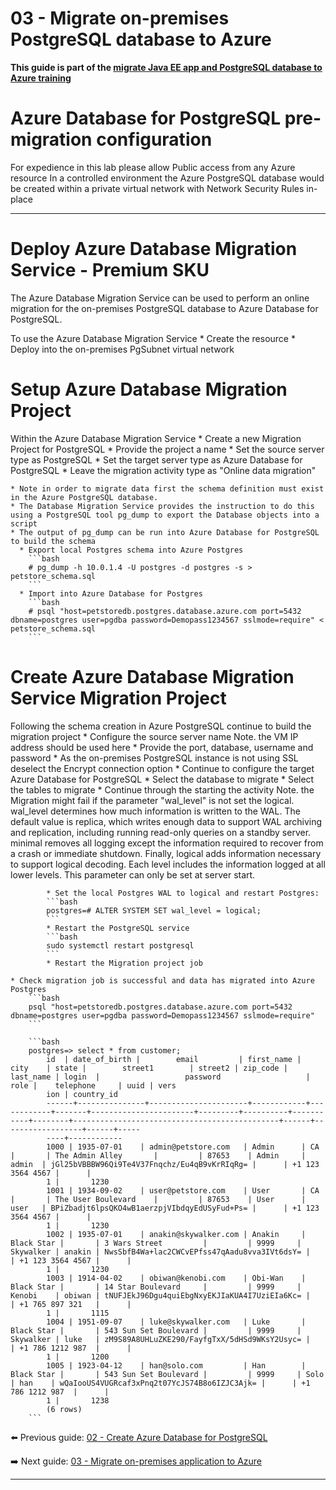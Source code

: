 
# 03 - Migrate on-premises PostgreSQL database to Azure

__This guide is part of the [migrate Java EE app and PostgreSQL database to Azure training](../README.md)__

# Azure Database for PostgreSQL pre-migration configuration
For expedience in this lab please allow Public access from any Azure resource
In a controlled environment the Azure PostgreSQL database would be created within a private virtual network with Network Security Rules in-place

---

# Deploy Azure Database Migration Service - Premium SKU
The Azure Database Migration Service can be used to perform an online migration for the on-premises PostgreSQL database to Azure Database for PostgreSQL.

To use the Azure Database Migration Service 
    * Create the resource 
    * Deploy into the on-premises PgSubnet virtual network

# Setup Azure Database Migration Project
Within the Azure Database Migration Service
    * Create a new Migration Project for PostgreSQL
      * Provide the project a name
      * Set the source server type as PostgreSQL
      * Set the target server type as Azure Database for PostgreSQL
      * Leave the migration activity type as "Online data migration"

    * Note in order to migrate data first the schema definition must exist in the Azure PostgreSQL database. 
    * The Database Migration Service provides the instruction to do this using a PostgreSQL tool pg_dump to export the Database objects into a script
    * The output of pg_dump can be run into Azure Database for PostgreSQL to build the schema
      * Export local Postgres schema into Azure Postgres
        ```bash
        # pg_dump -h 10.0.1.4 -U postgres -d postgres -s > petstore_schema.sql
        ```
      * Import into Azure Database for Postgres
        ```bash
        # psql "host=petstoredb.postgres.database.azure.com port=5432 dbname=postgres user=pgdba password=Demopass1234567 sslmode=require" < petstore_schema.sql
        ```

# Create Azure Database Migration Service Migration Project
Following the schema creation in Azure PostgreSQL continue to build the migration project
    * Configure the source server name 
        Note. the VM IP address should be used here
      * Provide the port, database, username and password
      * As the on-premises PostgreSQL instance is not using SSL deselect the Encrypt connection option
    * Continue to configure the target Azure Database for PostgreSQL 
    * Select the database to migrate
    * Select the tables to migrate
    * Continue through the starting the activity
        Note. the Migration might fail if the parameter "wal_level" is not set the logical. 
            wal_level determines how much information is written to the WAL. The default value is replica, which writes enough data to support WAL archiving and replication, including running read-only queries on a standby server. minimal removes all logging except the information required to recover from a crash or immediate shutdown. Finally, logical adds information necessary to support logical decoding. Each level includes the information logged at all lower levels. This parameter can only be set at server start.

            * Set the local Postgres WAL to logical and restart Postgres:
            ```bash
            postgres=# ALTER SYSTEM SET wal_level = logical;
            ```
            * Restart the PostgreSQL service
            ```bash
            sudo systemctl restart postgresql
            ```
            * Restart the Migration project job
    
    * Check migration job is successful and data has migrated into Azure Postgres
        ```bash
        psql "host=petstoredb.postgres.database.azure.com port=5432 dbname=postgres user=pgdba password=Demopass1234567 sslmode=require"
        ```
        
        ```bash
        postgres=> select * from customer;
            id  | date_of_birth |        email         | first_name |    city    | state |        street1        | street2 | zip_code | last_name | login  |                   password                   | role |    telephone     | uuid | vers
            ion | country_id
            ------+---------------+----------------------+------------+------------+-------+-----------------------+---------+----------+-----------+--------+----------------------------------------------+------+------------------+------+-----
            ----+------------
            1000 | 1935-07-01    | admin@petstore.com   | Admin      | CA         |       | The Admin Alley       |         | 87653    | Admin     | admin  | jGl25bVBBBW96Qi9Te4V37Fnqchz/Eu4qB9vKrRIqRg= |      | +1 123 3564 4567 |      |
            1 |       1230
            1001 | 1934-09-02    | user@petstore.com    | User       | CA         |       | The User Boulevard    |         | 87653    | User      | user   | BPiZbadjt6lpsQKO4wB1aerzpjVIbdqyEdUSyFud+Ps= |      | +1 123 3564 4567 |      |
            1 |       1230
            1002 | 1935-07-01    | anakin@skywalker.com | Anakin     | Black Star |       | 3 Wars Street         |         | 9999     | Skywalker | anakin | NwsSbfB4Wa+lac2CWCvEPfss47qAadu8vva3IVt6dsY= |      | +1 123 3564 4567 |      |
            1 |       1230
            1003 | 1914-04-02    | obiwan@kenobi.com    | Obi-Wan    | Black Star |       | 14 Star Boulevard     |         | 9999     | Kenobi    | obiwan | tNUFJEkJ96Dgu4quiEbgNxyEKJIaKUA4I7UziEIa6Kc= |      | +1 765 897 321   |      |
            1 |       1115
            1004 | 1951-09-07    | luke@skywalker.com   | Luke       | Black Star |       | 543 Sun Set Boulevard |         | 9999     | Skywalker | luke   | zM9S89A8UHLuZKE290/FayfgTxX/5dHSd9WKsY2Usyc= |      | +1 786 1212 987  |      |
            1 |       1200
            1005 | 1923-04-12    | han@solo.com         | Han        | Black Star |       | 543 Sun Set Boulevard |         | 9999     | Solo      | han    | wQaIooUS4VUGRcaf3xPnq2t07YcJS74B8o6IZJC3Ajk= |      | +1 786 1212 987  |      |
            1 |       1238
            (6 rows)
        ```
⬅️ Previous guide: [02 - Create Azure Database for PostgreSQL ](../step-02-migrate-database-to-azure/README.md)
  
➡️ Next guide: [03 - Migrate on-premises application to Azure](../step-04-migrate-application-to-azure/README.md)

---